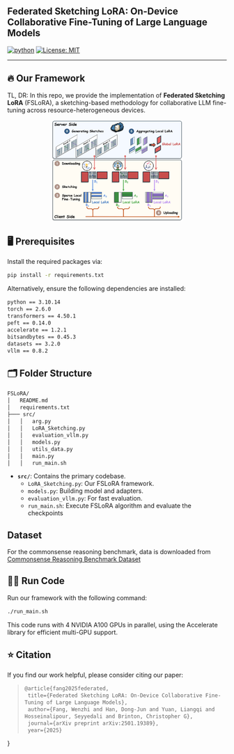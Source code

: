 ## Federated Sketching LoRA: On-Device Collaborative Fine-Tuning of Large Language Models

[![python](https://img.shields.io/badge/Python_3.10-306998?logo=python&logoColor=FFD43B)](https://www.python.org/downloads/release/python-31012/)
[![License: MIT](https://img.shields.io/badge/license-MIT-750014.svg)](https://opensource.org/licenses/MIT) 

---
## 🔥 Our Framework

TL, DR: In this repo, we provide the implementation of **Federated Sketching LoRA** (FSLoRA), a sketching-based methodology for collaborative LLM fine-tuning across resource-heterogeneous devices.

<div align="center">
    <img src="figures/Overview.png" alt="overview" style="width:60%;"/>
</div>


## 🖥️ Prerequisites

Install the required packages via:
```bash
pip install -r requirements.txt
```

Alternatively, ensure the following dependencies are installed:
```plaintext
python == 3.10.14
torch == 2.6.0
transformers == 4.50.1
peft == 0.14.0
accelerate == 1.2.1
bitsandbytes == 0.45.3
datasets == 3.2.0
vllm == 0.8.2
```

## 🗂️ Folder Structure
```
FSLoRA/
│   README.md
│   requirements.txt
├─── src/
│   │   arg.py
│   │   LoRA_Sketching.py
│   │   evaluation_vllm.py
│   │   models.py
│   │   utils_data.py
│   │   main.py
│   │   run_main.sh
```
- **`src/`**: Contains the primary codebase.
  - `LoRA_Sketching.py`: Our FSLoRA framework.
  - `models.py`: Building model and adapters.
  - `evaluation_vllm.py`: For fast evaluation.
  - `run_main.sh`: Execute FSLoRA algorithm and evaluate the checkpoints

## Dataset
For the commonsense reasoning benchmark, data is downloaded from [Commonsense Reasoning Benchmark Dataset](https://github.com/AGI-Edgerunners/LLM-Adapters/tree/main/dataset)

## 🏃‍♂ Run Code

Run our framework with the following command:
```bash
./run_main.sh
```
This code runs with 4 NVIDIA A100 GPUs in parallel, using the Accelerate library for efficient multi-GPU support.


## :star: Citation

If you find our work helpful, please consider citing our paper:

> ```
>@article{fang2025federated,
>  title={Federated Sketching LoRA: On-Device Collaborative Fine-Tuning of Large Language Models},
>  author={Fang, Wenzhi and Han, Dong-Jun and Yuan, Liangqi and Hosseinalipour, Seyyedali and Brinton, Christopher G},
>  journal={arXiv preprint arXiv:2501.19389},
>  year={2025}
}
> ```
